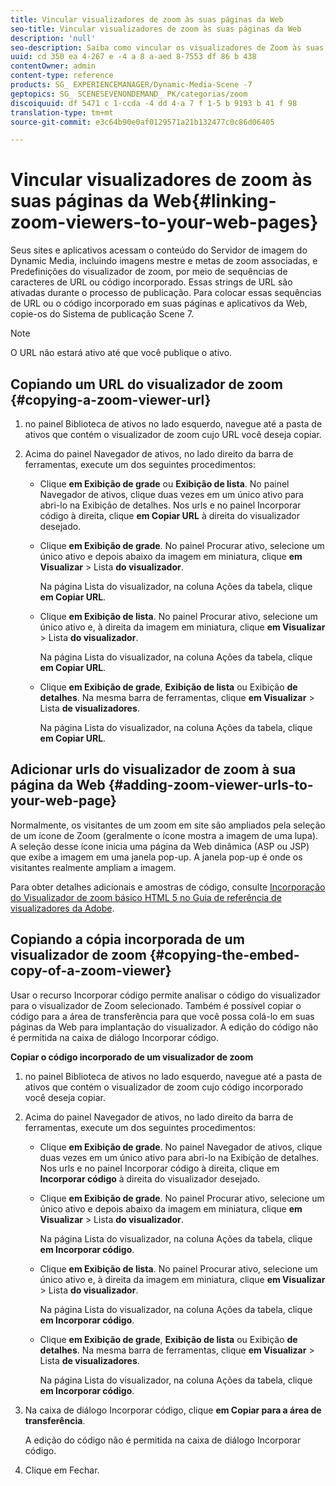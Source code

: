 ```yaml
---
title: Vincular visualizadores de zoom às suas páginas da Web
seo-title: Vincular visualizadores de zoom às suas páginas da Web
description: 'null'
seo-description: Saiba como vincular os visualizadores de Zoom às suas páginas da Web.
uuid: cd 350 ea 4-267 e -4 a 8 a-aed 8-7553 df 86 b 438
contentOwner: admin
content-type: reference
products: SG_ EXPERIENCEMANAGER/Dynamic-Media-Scene -7
geptopics: SG_ SCENESEVENONDEMAND_ PK/categorias/zoom
discoiquuid: df 5471 c 1-ccda -4 dd 4-a 7 f 1-5 b 9193 b 41 f 98
translation-type: tm+mt
source-git-commit: e3c64b90e0af0129571a21b132477c0c86d06405

---
```



# Vincular visualizadores de zoom às suas páginas da Web{#linking-zoom-viewers-to-your-web-pages}

Seus sites e aplicativos acessam o conteúdo do Servidor de imagem do Dynamic Media, incluindo imagens mestre e metas de zoom associadas, e Predefinições do visualizador de zoom, por meio de sequências de caracteres de URL ou código incorporado. Essas strings de URL são ativadas durante o processo de publicação. Para colocar essas sequências de URL ou o código incorporado em suas páginas e aplicativos da Web, copie-os do Sistema de publicação Scene 7.

>[!NOTE]
>
>O URL não estará ativo até que você publique o ativo.

## Copiando um URL do visualizador de zoom {#copying-a-zoom-viewer-url}

1. no painel Biblioteca de ativos no lado esquerdo, navegue até a pasta de ativos que contém o visualizador de zoom cujo URL você deseja copiar.
1. Acima do painel Navegador de ativos, no lado direito da barra de ferramentas, execute um dos seguintes procedimentos:

   * Clique **em Exibição de grade** ou **Exibição de lista**. No painel Navegador de ativos, clique duas vezes em um único ativo para abri-lo na Exibição de detalhes. Nos urls e no painel Incorporar código à direita, clique **em Copiar URL** à direita do visualizador desejado.
   * Clique **em Exibição de grade**. No painel Procurar ativo, selecione um único ativo e depois abaixo da imagem em miniatura, clique **em Visualizar** &gt; Lista **do visualizador**.

      Na página Lista do visualizador, na coluna Ações da tabela, clique **em Copiar URL**.

   * Clique **em Exibição de lista**. No painel Procurar ativo, selecione um único ativo e, à direita da imagem em miniatura, clique **em Visualizar** &gt; Lista **do visualizador**.

      Na página Lista do visualizador, na coluna Ações da tabela, clique **em Copiar URL**.

   * Clique **em Exibição de grade**, **Exibição de lista** ou Exibição **de detalhes**. Na mesma barra de ferramentas, clique **em Visualizar** &gt; Lista **de visualizadores**.

      Na página Lista do visualizador, na coluna Ações da tabela, clique **em Copiar URL**.

## Adicionar urls do visualizador de zoom à sua página da Web {#adding-zoom-viewer-urls-to-your-web-page}

Normalmente, os visitantes de um zoom em site são ampliados pela seleção de um ícone de Zoom (geralmente o ícone mostra a imagem de uma lupa). A seleção desse ícone inicia uma página da Web dinâmica (ASP ou JSP) que exibe a imagem em uma janela pop-up. A janela pop-up é onde os visitantes realmente ampliam a imagem.

Para obter detalhes adicionais e amostras de código, consulte [Incorporação do Visualizador de zoom básico HTML 5 no Guia de referência de visualizadores da Adobe](https://marketing.adobe.com/resources/help/en_US/s7/viewers_ref/c_html5_20_basic_zoom_viewer_about.html).

## Copiando a cópia incorporada de um visualizador de zoom {#copying-the-embed-copy-of-a-zoom-viewer}

Usar o recurso Incorporar código permite analisar o código do visualizador para o visualizador de Zoom selecionado. Também é possível copiar o código para a área de transferência para que você possa colá-lo em suas páginas da Web para implantação do visualizador. A edição do código não é permitida na caixa de diálogo Incorporar código.

**Copiar o código incorporado de um visualizador de zoom**

1. no painel Biblioteca de ativos no lado esquerdo, navegue até a pasta de ativos que contém o visualizador de zoom cujo código incorporado você deseja copiar.
1. Acima do painel Navegador de ativos, no lado direito da barra de ferramentas, execute um dos seguintes procedimentos:

   * Clique **em Exibição de grade**. No painel Navegador de ativos, clique duas vezes em um único ativo para abri-lo na Exibição de detalhes. Nos urls e no painel Incorporar código à direita, clique em **Incorporar código** à direita do visualizador desejado.
   * Clique **em Exibição de grade**. No painel Procurar ativo, selecione um único ativo e depois abaixo da imagem em miniatura, clique **em Visualizar** &gt; Lista **do visualizador**.

      Na página Lista do visualizador, na coluna Ações da tabela, clique **em Incorporar código**.

   * Clique **em Exibição de lista**. No painel Procurar ativo, selecione um único ativo e, à direita da imagem em miniatura, clique **em Visualizar** &gt; Lista **do visualizador**.

      Na página Lista do visualizador, na coluna Ações da tabela, clique **em Incorporar código**.

   * Clique **em Exibição de grade**, **Exibição de lista** ou Exibição **de detalhes**. Na mesma barra de ferramentas, clique **em Visualizar** &gt; Lista **de visualizadores**.

      Na página Lista do visualizador, na coluna Ações da tabela, clique **em Incorporar código**.

1. Na caixa de diálogo Incorporar código, clique **em Copiar para a área de transferência**.

   A edição do código não é permitida na caixa de diálogo Incorporar código.

1. Clique em Fechar.

